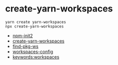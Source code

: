 # create-yarn-workspaces

    yarn create yarn-workspaces
    npx create-yarn-workspaces

* [npm-init2](https://www.npmjs.com/package/npm-init2)
* [create-yarn-workspaces](https://www.npmjs.com/package/create-yarn-workspaces)
* [find-pkg-ws](https://www.npmjs.com/package/find-pkg-ws)
* [workspaces-config](https://www.npmjs.com/package/workspaces-config)
* [keywords:workspaces](https://www.npmjs.com/search?q=keywords:workspaces)
